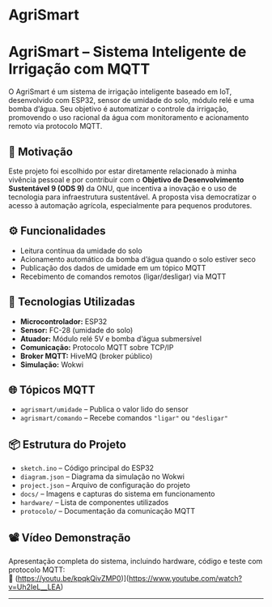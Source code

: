 # AgriSmart
# AgriSmart – Sistema Inteligente de Irrigação com MQTT

O AgriSmart é um sistema de irrigação inteligente baseado em IoT, desenvolvido com ESP32, sensor de umidade do solo, módulo relé e uma bomba d’água. Seu objetivo é automatizar o controle da irrigação, promovendo o uso racional da água com monitoramento e acionamento remoto via protocolo MQTT.

## 🌱 Motivação

Este projeto foi escolhido por estar diretamente relacionado à minha vivência pessoal e por contribuir com o **Objetivo de Desenvolvimento Sustentável 9 (ODS 9)** da ONU, que incentiva a inovação e o uso de tecnologia para infraestrutura sustentável. A proposta visa democratizar o acesso à automação agrícola, especialmente para pequenos produtores.

## ⚙️ Funcionalidades

- Leitura contínua da umidade do solo
- Acionamento automático da bomba d’água quando o solo estiver seco
- Publicação dos dados de umidade em um tópico MQTT
- Recebimento de comandos remotos (ligar/desligar) via MQTT

## 🧪 Tecnologias Utilizadas

- **Microcontrolador:** ESP32
- **Sensor:** FC-28 (umidade do solo)
- **Atuador:** Módulo relé 5V e bomba d’água submersível
- **Comunicação:** Protocolo MQTT sobre TCP/IP
- **Broker MQTT:** HiveMQ (broker público)
- **Simulação:** Wokwi

## 🌐 Tópicos MQTT

- `agrismart/umidade` – Publica o valor lido do sensor
- `agrismart/comando` – Recebe comandos `"ligar"` ou `"desligar"`


## 📦 Estrutura do Projeto

- `sketch.ino` – Código principal do ESP32
- `diagram.json` – Diagrama da simulação no Wokwi
- `project.json` – Arquivo de configuração do projeto
- `docs/` – Imagens e capturas do sistema em funcionamento
- `hardware/` – Lista de componentes utilizados
- `protocolo/` – Documentação da comunicação MQTT

## 📽️ Vídeo Demonstração

Apresentação completa do sistema, incluindo hardware, código e teste com protocolo MQTT:  
🔗 (https://youtu.be/kpqkQivZMP0)](https://www.youtube.com/watch?v=Uh2IeL__LEA)

---

